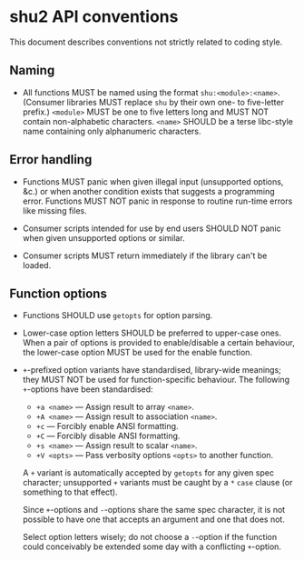 # shu2 API conventions

This document describes conventions not strictly related to coding style.

## Naming

- All functions MUST be named using the format `shu:<module>:<name>`. (Consumer libraries MUST replace `shu` by their
  own one- to five-letter prefix.) `<module>` MUST be one to five letters long and MUST NOT contain non-alphabetic
  characters. `<name>` SHOULD be a terse libc-style name containing only alphanumeric characters.

## Error handling

- Functions MUST panic when given illegal input (unsupported options, &c.) or when another condition exists that
  suggests a programming error. Functions MUST NOT panic in response to routine run-time errors like missing files.

- Consumer scripts intended for use by end users SHOULD NOT panic when given unsupported options or similar.

- Consumer scripts MUST return immediately if the library can't be loaded.

## Function options

- Functions SHOULD use `getopts` for option parsing.

- Lower-case option letters SHOULD be preferred to upper-case ones. When a pair of options is provided to enable/disable
  a certain behaviour, the lower-case option MUST be used for the enable function.

- `+`-prefixed option variants have standardised, library-wide meanings; they MUST NOT be used for function-specific
  behaviour. The following `+`-options have been standardised:

  - `+a <name>` — Assign result to array `<name>`.
  - `+A <name>` — Assign result to association `<name>`.
  - `+c` — Forcibly enable ANSI formatting.
  - `+C` — Forcibly disable ANSI formatting.
  - `+s <name>` — Assign result to scalar `<name>`.
  - `+V <opts>` — Pass verbosity options `<opts>` to another function.

  A `+` variant is automatically accepted by `getopts` for any given spec character; unsupported `+` variants must be
  caught by a `*` `case` clause (or something to that effect).

  Since `+`-options and `-`-options share the same spec character, it is not possible to have one that accepts an
  argument and one that does not.

  Select option letters wisely; do not choose a `-`-option if the function could conceivably be extended some day with a
  conflicting `+`-option.
